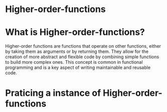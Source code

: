 # Higher-order-functions

# What is Higher-order-functions?
Higher-order functions are functions that operate on other functions, either by taking them as arguments or by returning them. They allow for the creation of more abstract and flexible code by combining simple functions to build more complex ones. This concept is common in functional programming and is a key aspect of writing maintainable and reusable code.

# Praticing a instance of Higher-order-functions

